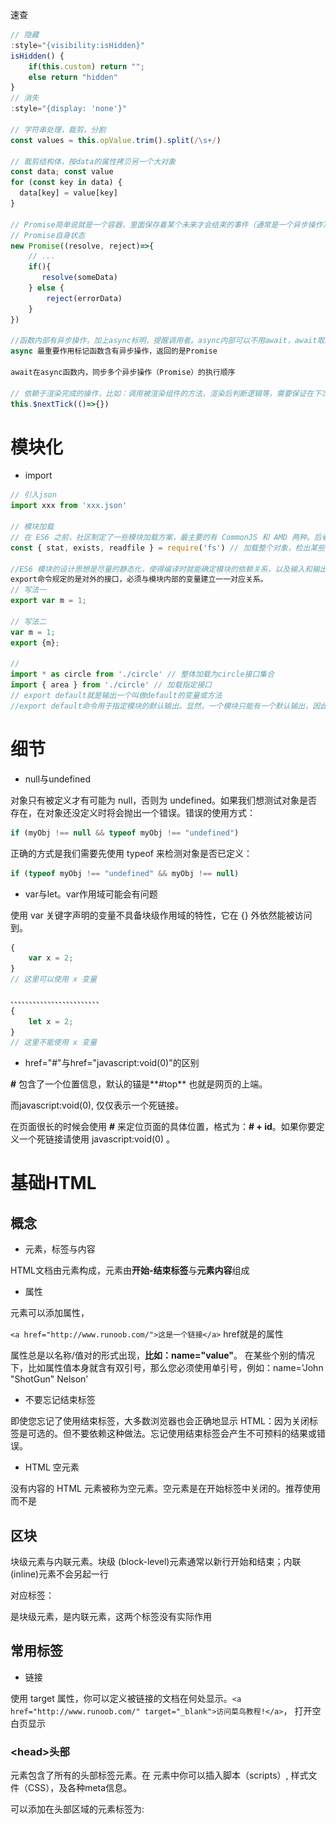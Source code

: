 速查

```js
// 隐藏
:style="{visibility:isHidden}"
isHidden() {
	if(this.custom) return "";
	else return "hidden"
}
// 消失
:style="{display: 'none'}"

// 字符串处理，裁剪，分割
const values = this.opValue.trim().split(/\s+/)

// 裁剪结构体，按data的属性拷贝另一个大对象
const data; const value
for (const key in data) {
  data[key] = value[key]
}

// Promise简单说就是一个容器，里面保存着某个未来才会结束的事件（通常是一个异步操作）的处理结果，状态，异步操作按约定改变Promise状态，调用者按状态resolved,rejected提取Promise保存的数据
// Promise自身状态
new Promise((resolve, reject)=>{
	// ...
    if(){
       resolve(someData)
    } else {
        reject(errorData)
    }
})

//函数内部有异步操作，加上async标明，提醒调用者。async内部可以不用await，await取决于函数内部代码块是否要同步
async 最重要作用标记函数含有异步操作，返回的是Promise

await在async函数内，同步多个异步操作（Promise）的执行顺序

// 依赖于渲染完成的操作，比如：调用被渲染组件的方法，渲染后判断逻辑等，需要保证在下次更新后再操作
this.$nextTick(()=>{})
```



# 模块化

- import

```js
// 引入json
import xxx from 'xxx.json'

// 模块加载
// 在 ES6 之前，社区制定了一些模块加载方案，最主要的有 CommonJS 和 AMD 两种。后者加载对象，只能运行时确定
const { stat, exists, readfile } = require('fs') // 加载整个对象，检出某些属性

//ES6 模块的设计思想是尽量的静态化，使得编译时就能确定模块的依赖关系，以及输入和输出的变量。
export命令规定的是对外的接口，必须与模块内部的变量建立一一对应关系。
// 写法一
export var m = 1;

// 写法二
var m = 1;
export {m};

//
import * as circle from './circle' // 整体加载为circle接口集合
import { area } from './circle' // 加载指定接口
// export default就是输出一个叫做default的变量或方法
//export default命令用于指定模块的默认输出。显然，一个模块只能有一个默认输出，因此export default命令只能使用一次。所以，import命令后面才不用加大括号，因为只可能唯一对应export default命令。
```





# 细节

- null与undefined

对象只有被定义才有可能为 null，否则为 undefined。如果我们想测试对象是否存在，在对象还没定义时将会抛出一个错误。错误的使用方式：

```javascript
if (myObj !== null && typeof myObj !== "undefined") 
```

正确的方式是我们需要先使用 typeof 来检测对象是否已定义：

```javascript
if (typeof myObj !== "undefined" && myObj !== null) 
```



- var与let。var作用域可能会有问题

使用 var 关键字声明的变量不具备块级作用域的特性，它在 {} 外依然能被访问到。

```JavaScript
{ 
    var x = 2; 
}
// 这里可以使用 x 变量

、、、、、、、、、、、、、、、、、、、、、、、、
{ 
    let x = 2;
}
// 这里不能使用 x 变量
```



- href="#"与href="javascript:void(0)"的区别

**#** 包含了一个位置信息，默认的锚是**#top** 也就是网页的上端。

而javascript:void(0), 仅仅表示一个死链接。

在页面很长的时候会使用 **#** 来定位页面的具体位置，格式为：**# + id**。如果你要定义一个死链接请使用 javascript:void(0) 。



# 基础HTML

## 概念

- 元素，标签与内容

HTML文档由元素构成，元素由**开始-结束标签**与**元素内容**组成

- 属性

元素可以添加属性，

`<a href="http://www.runoob.com/">这是一个链接</a>`  href就是<a>的属性

属性总是以名称/值对的形式出现，**比如：name="value"**。 在某些个别的情况下，比如属性值本身就含有双引号，那么您必须使用单引号，例如：name='John "ShotGun" Nelson'

- 不要忘记结束标签

即使您忘记了使用结束标签，大多数浏览器也会正确地显示 HTML：因为关闭标签是可选的。但不要依赖这种做法。忘记使用结束标签会产生不可预料的结果或错误。

- HTML 空元素

没有内容的 HTML 元素被称为空元素。空元素是在开始标签中关闭的。推荐使用<br/>而不是<br>

## 区块

块级元素与内联元素。块级 (block-level)元素通常以新行开始和结束；内联(inline)元素不会另起一行

对应标签：<div>是块级元素，<span>是内联元素，这两个标签没有实际作用



## 常用标签

- 链接<a>

使用 target 属性，你可以定义被链接的文档在何处显示。`<a href="http://www.runoob.com/" target="_blank">访问菜鸟教程!</a>`， 打开空白页显示

### <head\>头部

<head> 元素包含了所有的头部标签元素。在 <head>元素中你可以插入脚本（scripts）, 样式文件（CSS），及各种meta信息。

可以添加在头部区域的元素标签为: **<title>**, <style>, <meta>, <link>, <script>, <noscript>, and <base>.

| 标签   | 描述                               |
| :----- | :--------------------------------- |
| title  | 定义了文档的标题                   |
| base   | 定义了页面链接标签的默认链接地址   |
| link   | 定义了一个文档和外部资源之间的关系 |
| meta   | 定义了HTML文档中的元数据           |
| script | 定义了客户端的脚本文件             |
| style  | 定义了HTML文档的样式文件           |

- 图像<img>

<img> 标签有两个必需的属性：src 和 alt。

- 表单<form>

下属标签<input>: 属性有<type>/<name>

type属性值有"text"/"password"/"radio"/"checkbox"/"submit"



## 常用全局属性

下面列出了适用于大多数 HTML 元素的属性：

| 属性  | 描述                                                         |
| :---- | :----------------------------------------------------------- |
| class | 为html元素定义一个或多个类名（classname）(类名从样式文件引入) |
| id    | 定义元素的唯一id                                             |
| style | 规定元素的行内样式（inline style）                           |
| title | 描述了元素的额外信息 (作为工具条使用)                        |

更多标准属性说明： [HTML 标准属性参考手册](https://www.runoob.com/tags/ref-standardattributes.html).



#  基础CSS

![img](JS_study.assets/box-model.gif)

外虚线为轮廓outline属性





CSS 可以通过以下方式添加到HTML中:

1. 内联样式- 在HTML**标签中使用"style" 属性**

当特殊的样式需要应用到个别元素时，就可以使用内联样式。 使用内联样式的方法是在相关的标签中使用样式属性。样式属性可以包含任何 CSS 属性。以下实例显示出如何改变段落的颜色和左外边距。



2. 内部样式表 -在HTML文档**头部 <head>**使用<style> **元素** 来包含CSS

```HTML
<head>
	<!-- -->
    <style>
    .text-danger {
        width: 100px;
        height: 100px;
        background: red;
    }
    .active {
        width: 100px;
        height: 100px;
        background: green;
    }
    </style>
</head>
```



3. 外部引用 - 使用外部 CSS **文件**

最好的方式是通过外部引用CSS文件.



- CSS 规则由两个主要的部分构成：**选择器，以及声明**
- 直接选取某一标签的所有样式 `p{color:red;text-align:center;}`
- 如果你要在HTML元素中设置CSS样式，你需要在元素中设置"id" 和 "class"选择器。

id选择方式`#idName`

```css
<!DOCTYPE html>
<html>
<head>
<meta charset="utf-8"> 
<title>菜鸟教程(runoob.com)</title> 
<style>
#para1
{
	text-align:center;
	color:red;
} 
</style>
</head>

<body>
<p id="para1">Hello World!</p>
<p>这个段落不受该样式的影响。</p>
</body>
</html>
```

class选择方式`.className`

```html
<!DOCTYPE html>
<html>
<head>
<meta charset="utf-8"> 
<title>菜鸟教程(runoob.com)</title> 
<style>
.center
{
	text-align:center;
}
</style>
</head>

<body>
<h1 class="center">标题居中</h1>
<p class="center">段落居中。</p> 
</body>
</html>
```



# 基础JavaScript

## 概念

在 <head> 或者 <body> 中写JavaScript   <script>

您可以在 HTML 文档中放入不限数量的脚本。

脚本可位于 HTML 的 <body> 或 <head> 部分中，或者同时存在于两个部分中。

通常的做法是把函数放入 <head> 部分中，或者放在页面底部。这样就可以把它们安置到同一处位置，不会干扰页面的内容。



- 输出

JavaScript 可以通过不同的方式来输出数据：

1. 使用 **window.alert()** 弹出警告框。
2. 使用 **document.write()** 方法将内容写到 HTML 文档中。（注意会不会覆盖整个HTML）
3. 使用 **innerHTML** 操作 HTML 元素的内容。
4. 使用 **console.log()** 写入到浏览器的控制台。



- 语法

字面量、变量、操作符



- 代码拆行，**文本串中**使用 `\`拆行

- JS注释与其他编程语言一样`//`，HTML的注释为`<!--  -->`

  

- 数据类型

  **值类型(基本类型)**：字符串（String）、数字(Number)、布尔(Boolean)、对空（Null）、未定义（Undefined）、Symbol。

  **引用数据类型**：对象(Object)、数组(Array)、函数(Function)。

  > **注：**Symbol 是 ES6 引入了一种新的原始数据类型，表示独一无二的值。
  
  
  
- 声明变量类型

当您声明新变量时，可以使用关键词 "new" 来声明其类型：

```javascript
var carname = new String;
var x = new Number;
var y = new Boolean;
var cars = new Array;
var person = new Object;
```



- JavaScript 变量均为对象。当您声明一个变量时，就创建了一个新的对象。JavaScript 变量的生命期从它们被声明的时间开始。



- 变量作用域

全局变量：**函数外**声明的变量，网页上的所有脚本和函数都能访问它。（可以与函数构成闭包）

局部变量：**函数内**声明的变量（使用 var）是，所以只能在函数内部访问它。（该变量的作用域是局部的）。局部变量会在函数运行以后被删除。



- 封闭函数。

封闭函数是javascript中匿名函数的另外一种写法，创建一个一开始就执行而不用命名的函数。封闭函数可以创造一个独立的空间，在封闭函数内定义的变量和函数不会影响外部同名的函数和变量，可以避免命名冲突，在页面上引入多个js文件时，用这种方式添加js文件比较安全。



- 变量与函数的预解析

JavaScript解析过程分为两个阶段，先是编译阶段，然后执行阶段，在编译阶段会将function定义的函数提前，并且将var定义的变量声明提前，将它赋值为undefined。

```JavaScript
<script type="text/javascript">    
    fnAlert();       // 弹出 hello！
    alert(iNum);  // 弹出 undefined
    function fnAlert(){
        alert('hello!');
    }
    var iNum = 123;
</script>
```





## 对象类型及常用方法

### typeof 操作符





### constructor 对象属性

```JavaScript
"John".constructor                 // 返回函数 String()  { [native code] }
(3.14).constructor                 // 返回函数 Number()  { [native code] }
false.constructor                  // 返回函数 Boolean() { [native code] }
[1,2,3,4].constructor              // 返回函数 Array()   { [native code] }
{name:'John', age:34}.constructor  // 返回函数 Object()  { [native code] }
new Date().constructor             // 返回函数 Date()    { [native code] }
function () {}.constructor         // 返回函数 Function(){ [native code] }

//一种数据类型判断的方法
function isDate(myDate) {
    return myDate.constructor.toString().indexOf("Date") > -1;
}
```

### Array

`find()`, 传入查找条件的函数：

```
function check(arrayElement) {
	...
	return true or false
}
```





## 正则表达式

JS中的正则表达式：`/正则主题/可选的修饰符`，为字符串对象`var patt = /runoob/i`

search()、replace()

```
'   aseasf\n \n raf '.trim().split(/[\s\n]/)
'   aseasf\n \n raf '.trim().split(/\s+/)
"10.69.28.39      1.1.2.6↵1.1.1.1↵    1.1.2.1".split(/\s+/)
"10.69.28.39      1.1.2.6↵1.1.1.1↵    1.1.2.1".split(/[\s\n]/)
```



## 错误处理try、catch、finally、throw

```JavaScript
try {
    ...    //异常的抛出
} catch(e) {
    ...    //异常的捕获与处理
} finally {
    ...    //结束处理
}
    
function myFunction() {
    var message, x;
    message = document.getElementById("message");
    message.innerHTML = "";
    x = document.getElementById("demo").value;
    try { 
        if(x == "")  throw "值为空";
        if(isNaN(x)) throw "不是数字";
        x = Number(x);
        if(x < 5)    throw "太小";
        if(x > 10)   throw "太大";
    }
    catch(err) {
        message.innerHTML = "错误: " + err;
    }
}
```





## JSON

JavaScript Objective Notation，JS对象标记

{}包围的键值key:value对，value可以是任何对象。

一个json是一个JS对象，即一个{}为一个对象。

| 函数             | 描述                                           |
| :--------------- | :--------------------------------------------- |
| JSON.parse()     | 用于将一个 JSON 字符串转换为 JavaScript 对象。 |
| JSON.stringify() | 用于将 JavaScript 值转换为 JSON 字符串。       |

```javascript
var myObj = { "name":"runoob", "alexa":10000, "site":null };
for (x in myObj) {
document.getElementById("demo").innerHTML += x + "<br>";
}
//name
//alexa
//site

for (x in myObj) {
    document.getElementById("demo").innerHTML += myObj[x] + "<br>";
}
//runoob
//10000
//null
```





## 对象的prototype

```JavaScript
function Person(first, last, age, eyecolor) {
    this.firstName = first;
    this.lastName = last;
    this.age = age;
    this.eyeColor = eyecolor;
}
Person.prototype.name = function() {
	return this.firstName + " " + this.lastName;
};
```



## JQuery介绍

缩写：$()

选择器：$("p")、$("#my_id")、$(".my_class")



# JS补充

## 同步任务与异步任务

JavaScript 运行时，除了一个正在运行的主线程，引擎还提供任务队列（task queue），里面是各种需要当前程序处理的异步任务。

主线程会去执行所有的同步任务。等到同步任务全部执行完，就会去看任务队列里面的异步任务。如果满足条件，那么异步任务就重新进入主线程开始执行，这时它就变成同步任务了。等到执行完，下一个异步任务再进入主线程开始执行。一旦任务队列清空，程序就结束执行。

一旦异步任务重新进入主线程，就会执行对应的回调函数。如果一个异步任务没有回调函数，就不会进入任务队列，也就是说，不会重新进入主线程，因为没有用回调函数指定下一步的操作。

JavaScript 引擎怎么知道异步任务有没有结果，能不能进入主线程呢？答案就是引擎在不停地检查，一遍又一遍，只要同步任务执行完了，引擎就会去检查那些挂起来的异步任务，是不是可以进入主线程了。这种循环检查的机制，就叫做事件循环（Event Loop）

- 异步任务

onclick 等事件的毁掉函数，setTimeout，setInterval，ajax请求

- 异步任务的同步协调promise

每一个异步任务都返回一个promise对象

Promise 的最终结果只有两种。

异步操作成功，Promise 实例传回一个值（value），状态变为`fulfilled`。

异步操作失败，Promise 实例抛出一个错误（error），状态变为`rejected`。



- Promise.prototype.then()

Promise 实例的`then`方法，用来添加回调函数。

`then`方法可以接受两个回调函数，第一个是fulfilled状态的回调函数，第二个是`rejected`时的回调函数**（该参数可以省略）**。一旦状态改变，就调用相应的回调函数。

- `Promise.prototype.catch`

是`.then(null, rejection)`或`.then(undefined, rejection)`的别名，用于指定发生错误时的回调函数。



# ES6

## 块级作用域let、const

之前只有全局作用域、函数作用域



## 解构赋值

变量的解构赋值 - ECMAScript 6入门 [http://es6.ruanyifeng.com/#docs/destructuring#%E7%94%A8%E9%80%94](http://es6.ruanyifeng.com/#docs/destructuring#用途)

- 交换变量的值、

```javascript
let x = 1;
let y = 2;
[x, y] = [y, x];
```



- 返回多个值：函数只能返回一个值，要返回多个值可以放在数组、对象

```JavaScript
// 返回一个数组
function example() {
  return [1, 2, 3];
}
let [a, b, c] = example();

// 返回一个对象
function example() {
  return {
    foo: 1,
    bar: 2
  };
}
let { foo, bar } = example();
```



- 提取 JSON 数据

```javascript
let jsonData = {
  id: 42,
  status: "OK",
  data: [867, 5309]
};
let { id, status, data: number } = jsonData;

console.log(id, status, number);
// 42, "OK", [867, 5309]
```

上面代码可以快速提取 JSON 数据的值。



- **遍历** Map 结构

任何部署了 Iterator 接口的对象，都可以用`for...of`循环遍历。Map 结构原生支持 Iterator 接口，配合变量的解构赋值，获取键名和键值就非常方便。

```javascript
const map = new Map();
map.set('first', 'hello');
map.set('second', 'world');

for (let [key, value] of map) {
  console.log(key + " is " + value);
}
// first is hello
// second is world

// 获取键名
for (let [key] of map) {
  // ...
}

// 获取键值
for (let [,value] of map) {
  // ...
}
```





- 输入模块的指定方法

加载模块时，往往需要指定输入哪些方法。解构赋值使得输入语句非常清晰。

```javascript
const { SourceMapConsumer, SourceNode } = require("source-map");

```



## 字符串遍历器接口、字符串模板

indexOf()    includes()   startsWith()  endsWith()



## 函数

- 参数的默认值

ES6 允许为函数的参数设置默认值，即直接写在参数定义的后面。

```javascript
function log(x, y = 'World') {
  console.log(x, y);
}

log('Hello') // Hello World
log('Hello', 'China') // Hello China
log('Hello', '') // Hello
```

可以看到，ES6 的写法比 ES5 简洁许多，而且非常自然。下面是另一个例子。

```javascript
function Point(x = 0, y = 0) {
  this.x = x;
  this.y = y;
}

const p = new Point();
p // { x: 0, y: 0 }
```

除了简洁，ES6 的写法还有两个好处：首先，阅读代码的人，可以立刻意识到哪些参数是可以省略的，不用查看函数体或文档；其次，有利于将来的代码优化，即使未来的版本在对外接口中，彻底拿掉这个参数，也不会导致以前的代码无法运行。



- 箭头函数

[http://es6.ruanyifeng.com/#docs/function#%E7%AE%AD%E5%A4%B4%E5%87%BD%E6%95%B0](http://es6.ruanyifeng.com/#docs/function#箭头函数)



## 对象遍历

```js
var obj = {}
for(let key in obj)  {
	console.log('key:', key, 'value:', arr[key])
}
```



## 数组[ ]遍历

```javascript
for (let index of ['a', 'b'].keys()) {
  console.log(index);
}
// 0
// 1

for (const elem of ['a', 'b']) {
  console.log(elem);
}
// 'a'
// 'b'

for (let [index, elem] of ['a', 'b'].entries()) {
  console.log(index, elem);
}
// 0 "a"
// 1 "b"

// 传统的for in
var arr = ['a', 'b', 'c', 'd'];
for (var i in arr) {
  console.log('index:', i, 'value:', arr[i])
}
```





## 模块module体系

模块功能主要由两个命令构成：`export`和`import`。`export`命令用于规定模块的对外接口，`import`命令用于输入其他模块提供的功能。

一个模块就是一个独立的文件。该文件内部的所有变量，外部无法获取。如果你希望外部能够读取模块内部的某个变量，就必须使用`export`关键字输出该变量。下面是一个 JS 文件，里面使用`export`命令输出变量。

```javascript
// profile.js
var firstName = 'Michael';
var lastName = 'Jackson';
var year = 1958;

export { firstName, lastName, year };

import {} from "..."
```

上面代码在`export`命令后面，使用大括号指定所要输出的一组变量。



- export default时，import后面不用大括号，这样的规定能使双方知道怎么调用



## 编程规范

http://es6.ruanyifeng.com/#docs/style

- 建议不再使用`var`命令，而是使用`let`命令取代。

- `const`声明常量还有两个好处，一是阅读代码的人立刻会意识到不应该修改这个值，二是防止了无意间修改变量值所导致的错误。

  所有的函数都应该设置为常量。

- 静态字符串一律使用单引号或反引号，不使用双引号。动态字符串使用反引号。

- 使用数组成员对变量赋值时，优先使用解构赋值。函数的参数如果是对象的成员，优先使用解构赋值。

- 单行定义的对象，最后一个成员不以逗号结尾。多行定义的对象，最后一个成员以逗号结尾。

```javascript
// bad
const a = { k1: v1, k2: v2, };
const b = {
  k1: v1,
  k2: v2
};

// good
const a = { k1: v1, k2: v2 };
const b = {
  k1: v1,
  k2: v2,
};


```

另外，对象的属性和方法，尽量采用简洁表达法，这样易于描述和书写。

```javascript
var ref = 'some value';

// bad
const atom = {
  ref: ref,

  value: 1,

  addValue: function (value) {
    return atom.value + value;
  },
};

// good
const atom = {
  ref,

  value: 1,

  addValue(value) {
    return atom.value + value;
  },
};
```





# Vue

## 概念，抽象



![1562831357334](JS_study.assets/1562831357334.png)

数据驱动，组件开发

- 数据驱动

![1562831904845](JS_study.assets/1562831904845.png)

数据变化后，会驱动DOM随着变化，也就是说DOM是数据的映射

![1562832144853](JS_study.assets/1562832144853.png)



![1562831987736](JS_study.assets/1562831987736.png)

修改视图后，Vue监听到变化，修改数据Model

- 组件化

![1562832224555](JS_study.assets/1562832224555.png)

页面每个模块是一个组件，对应右图的绿框（为一个相互独立的Vue的viewModel）。而HTML的DOM树，每一个树节点为一个元素element（一个标签加内容）。即Vue自定义的标签（component）对应于HTML的标签（element）。

组件（Component）是 Vue.js 最强大的功能之一。组件可以扩展 HTML 元素，封装可重用的代码。组件系统让我们可以用独立可复用的小组件来构建大型应用，几乎任意类型的应用的界面都可以抽象为一个组件树。



页面上每个独立的可视/交互区域视为一个”组件“，每个组件对应一个工程目录，组件所需要的各种资源存在自己的目录就近维护。

组件自由组合构成一个完整的HTML页面。

- vue-cli

![1562832683033](JS_study.assets/1562832683033.png)

- Vue的webpack目录

1. package.json，项目配置，包括npm命令的转化等

依赖JS

2. src/

App.vue: 项目入口文件，我们也可以直接将组件写这里，而不使用 components 目录。

main.js: 项目的核心文件。



## 基础：Vue实例对象

- 当创建一个 Vue 实例时，你可以传入一个**选项对象**。

- 除了数据属性，Vue 实例还暴露了一些有用的实例属性与方法。它们都有前缀 `$`，以便与用户定义的属性区分开来。例如：

```JavaScript
var data = { a: 1 }
var vm = new Vue({
  el: '#example',
  data: data
})

vm.$data === data // => true
vm.$el === document.getElementById('example') // => true

// $watch 是一个实例方法
vm.$watch('a', function (newValue, oldValue) {
  // 这个回调将在 `vm.a` 改变后调用
})
```



- 生命周期钩子函数：每个 Vue 实例在被创建时都要经过一系列的初始化过程——例如，需要设置数据监听、编译模板、将实例挂载到 DOM 并在数据变化时更新 DOM 等。同时在这个过程中也会运行一些叫做**生命周期钩子**的函数，



- Vue.js 使用了基于 HTML 的模版语法，允许开发者声明式地将 DOM 绑定至底层 Vue 实例的数据。Vue.js 的核心是一个允许你采用简洁的模板语法来声明式的将数据渲染进 DOM 的系统。每个 Vue 应用都需要通过实例化 Vue 来实现。

```javascript

var vm = new Vue({
    el: '#vue_det',
    data: {
        site: "菜鸟教程",
        url: "www.runoob.com",
        alexa: "10000"
    },
    methods: {
        details: function() {
        return  this.site + " - 学的不仅是技术，更是梦想！";
        }
    }
})
```



**el**为这个Vue实例的ID，在\<div id = "vue_det">元素中被引用

**data** 用于定义属性，实例中有三个属性分别为：site、url、alexa

**methods** 用于定义的函数，可以通过 return 来返回函数值

**computed**，会缓存

**filter**，

**{{ }}** 用于输出对象属性和函数返回值



当一个 Vue 实例被创建时，它向 Vue 的响应式系统中加入了其 data 对象中能找到的所有的属性。当这些属性的值发生改变时，html 视图将也会产生相应的变化。



## 插值{{}}

- 文本差值Mustache
- v-bind绑定属性
- JS表达式，限定为单个表达式

```HTML
//mustache双大括号
{{ number + 1 }}
{{ ok ? 'YES' : 'NO' }}
{{ message.split('').reverse().join('') }}

//标签嵌入
<div v-bind:id="'list-' + id"></div>
```



## 指令概述

指令是带有 v- 前缀的特殊属性。指令用于在表达式的值改变时，将某些行为应用到 DOM 上。

**指令的参数**在指令后以冒号指明。

**动态参数：**从 2.6.0 开始，可以用方括号括起来的 JavaScript 表达式`[JS-exp]`作为一个指令的参数：

```
<a v-bind:[attributeName]="url"> ... </a>
<a v-on:[eventName]="doSomething"> ... </a>
```

动态参数预期会求出一个字符串,异常情况下值为 `null`

- 修饰符

指令应该以特殊方式绑定。例如，`.prevent` 修饰符告诉 `v-on` 指令对于触发的事件调用 `event.preventDefault()`：

```
<form v-on:submit.prevent="onSubmit">...</form>
```





- 常用指令

**v-bind** 指令被用来绑定 Vue与HTML 属性：

```HTML
<div id="app">
    <pre><a v-bind:href="url">菜鸟教程</a></pre>
</div>
    
<script>
    new Vue({
      el: '#app',
      data: {
        url: 'http://www.runoob.com'
      }
    })
</script>
```

`v-bind` 缩写

```HTML
<!-- 完整语法 -->
<a v-bind:href="url"></a>
<!-- 缩写 -->
<a :href="url"></a>
```



**v-on**用于监听 DOM 事件`v-on` 缩写

```HTML
<!-- 完整语法 -->
<a v-on:click="doSomething"></a>
<!-- 缩写 -->
<a @click="doSomething"></a>
```

Vue给监听的事件提供修饰符，用来处理一些细节

```HTML
<!-- 阻止单击事件冒泡 -->
<a v-on:click.stop="doThis"></a>
<!-- 提交事件不再重载页面 -->
<form v-on:submit.prevent="onSubmit"></form>
<!-- 修饰符可以串联  -->
<a v-on:click.stop.prevent="doThat"></a>
<!-- 只有修饰符 -->
<form v-on:submit.prevent></form>
<!-- 添加事件侦听器时使用事件捕获模式 -->
<div v-on:click.capture="doThis">...</div>
<!-- 只当事件在该元素本身（而不是子元素）触发时触发回调 -->
<div v-on:click.self="doThat">...</div>

<!-- click 事件只能点击一次，2.1.4版本新增 -->
<a v-on:click.once="doThis"></a>
```



**v-model** 指令用来在 input(text/checkbox/radio)、select、textarea等表单控件元素上创建双向数据绑定，根据表单上的值，自动更新绑定的元素的值。



- \<input> type=“text”

```HTML
<div id="app">
    <p>{{ message }}</p> <!-- 会随着输入内容进行变化-->
    <input v-model="message"> 
</div>
	
<script>
new Vue({
  el: '#app',
  data: {
    message: 'Runoob!'
  }
})
</script>
```

![1562846229392](JS_study.assets/1562846229392.png)



- \<input\> type=“text”、\<textarea>

```HTML
<!DOCTYPE html>
<html>
    <head>
        <meta charset="utf-8">
        <title>Vue 测试实例 - 菜鸟教程(runoob.com)</title>
        <script src="https://cdn.staticfile.org/vue/2.2.2/vue.min.js"></script>
    </head>
    <body>
        <div id="app">
          <p>input 元素：</p>
          <input v-model="message" placeholder="编辑我……">
          <p>消息是: {{ message }}</p>

          <p>textarea 元素：</p>
          <p style="white-space: pre">{{ message2 }}</p>
          <textarea v-model="message2" placeholder="多行文本输入……"></textarea>
        </div>

        <script>
        new Vue({
          el: '#app',
          data: {
            message: 'Runoob',
            message2: '菜鸟教程\r\nhttp://www.runoob.com'
          }
        })
        </script>
    </body>
</html>
```



- \<input\> type="checkbox"

```HTML
<!DOCTYPE html>
<html>
<head>
<meta charset="utf-8">
<title>Vue 测试实例 - 菜鸟教程(runoob.com)</title>
<script src="https://cdn.staticfile.org/vue/2.2.2/vue.min.js"></script>
</head>
<body>
<div id="app">
  <p>单个复选框：</p>
  <input type="checkbox" id="checkbox" v-model="checked">
  <label for="checkbox">{{ checked }}</label>
	
  <p>多个复选框：</p>
  <input type="checkbox" id="runoob" value="Runoob" v-model="checkedNames">
  <label for="runoob">Runoob</label>
    
  <input type="checkbox" id="google" value="Google" v-model="checkedNames">
  <label for="google">Google</label>
    
  <input type="checkbox" id="taobao" value="Taobao" v-model="checkedNames">
  <label for="taobao">taobao</label>
  <br>
  <span>选择的值为: {{ checkedNames }}</span>
</div>

<script>
new Vue({
  el: '#app',
  data: {
	checked : false,
    checkedNames: []
  }
})
</script>
</body>
</html>
```





一个v-指令复杂例子：

```HTML
<div id="app">
  <label for="r1">修改颜色</label><input type="checkbox" v-model="use" id="r1">
  <br><br>
  <div v-bind:class="{'class1': use}">
    v-bind:class 指令
  </div>
</div>
    
<script>
new Vue({
    el: '#app',
  data:{
      use: false
  }
});
</script>
```



其他非DOM交互、绑定的指令`v-`



## computed与watch的侦听异同

侦听某一个data，发生改变是执行其方法。

计算属性`computed: {}`

```HTML
<div id="example">
  <p>Original message: "{{ message }}"</p>
  <p>Computed reversed message: "{{ reversedMessage }}"</p>
</div>
```

```JavaScript
var vm = new Vue({
  el: '#example',
  data: {
    message: 'Hello'
  },
  computed: {
    // computed计算属性reversedMessage的getter函数
    reversedMessage: function () {
      // `this` 指向 vm 实例，要注意用this.message
      return this.message.split('').reverse().join('')
    }
  }
})
```

计算属性默认只有 getter ，不过在需要时你也可以提供一个 setter ：

```javascript
// ...
computed: {
  fullName: {
    // getter
    get: function () {
      return this.firstName + ' ' + this.lastName
    },
    // setter
    set: function (newValue) {
      var names = newValue.split(' ')
      this.firstName = names[0]
      this.lastName = names[names.length - 1]
    }
  }
}
// ...
```

现在再运行 `vm.fullName = 'John Doe'` 时，**setter 会被调用**，`vm.firstName` 和 `vm.lastName` 也会相应地被更新。



- 侦听器watch

虽然计算属性`computed: {}`在大多数情况下更合适，但有时也需要一个自定义的侦听器。这就是为什么 Vue 通过 `watch` 选项提供了一个更通用的方法，来响应数据的变化。当需要在数据变化时执行异步或开销较大的操作时，这个方式是最有用的。



## class与style绑定

`v-bind:class=“{active: isActive}”`



## 条件渲染v-if

- v-if

```html
<div v-if="awesome">Vue is awesome!</div>
<div v-else>Oh no 😢</div>
```

- v-show



## 列表渲染v-for

- v-for

- 过滤/处理列表结果
- \<template>中使用v-for
- 组件上使用v-for

```html
<my-component v-for="item in items" :key="item.id"></my-component>
```

你也可以用 `of` 替代 `in` 作为分隔符，因为它更接近 JavaScript 迭代器的语法：

```html
<div v-for="item of items"></div>
```



在select中常用，注意v-for和

```html
<select>
  <option v-for="option in options" :key="option.value" :value="option.value"> <!-- key必需有，但实际上选中的值赋给value -->
    元素内容{{ option.text }}
  </option>
</select>
```


示例：[https://cn.vuejs.org/v2/guide/list.html#%E5%9C%A8%E7%BB%84%E4%BB%B6%E4%B8%8A%E4%BD%BF%E7%94%A8-v-for](https://cn.vuejs.org/v2/guide/list.html#在组件上使用-v-for)





## 事件event处理v-on

响应方法在methods中定义，比较明晰



## 表单输入绑定v-model

你可以用 `v-model` 指令在表单： `<input>`、`<textarea>` 及 `<select>` 元素上创建双向数据绑定。它会根据控件类型自动选取正确的方法来更新元素。尽管有些神奇，但 `v-model` 本质上**不过是语法糖**。它负责监听用户的输入事件以更新数据，并对一些极端场景进行一些特殊处理。

```HTML
<input v-model="searchText">
```

等价于：

```HTML
<input
  <!-- 重点看v-bind的参数，一般都是标签的value属性-->
  v-bind:value="searchText"
  v-on:input="searchText = $event.target.value"
>
```



一个难理解的例子，注意其中为什么用v-bind，去掉会怎么样

```HTML
<!DOCTYPE html>
<html>
<head>
<meta charset="utf-8">
<title>Vue 测试实例 - 菜鸟教程(runoob.com)</title>
<script src="https://cdn.staticfile.org/vue/2.2.2/vue.min.js"></script>
</head>
<body>
<div id="app">
    <!--v-bind:value="selected"，等于选中的option的value-->
    <select v-model="selected">
      <option v-for="option in options" v-bind:value="option.value" :key="option.value">
        元素内容{{ option.text }}
      </option>
    </select>
    <span>Selected: {{ selected }}</span>
</div>

<script>
new Vue({
  el: '#app',
  data: {
    selected: 'A',
    options: [
      { text: 'One', value: 'A' },
      { text: 'Two', value: 'B' },
      { text: 'Three', value: 'C' }
    ]
  }
})
</script>
</body>
</html>
```



- 可以在组件标签上使用v-model，请注意组件自定义事件的写法



## 组件component

组件（Component）是 Vue.js 最强大的功能之一。组件可以扩展 HTML 元素，封装可重用的代码。



### 组件注册

组件系统让我们可以用独立可复用的小组件来构建大型应用，几乎任意类型的应用的界面都可以抽象为一个组件树。

- 定义组件名的方式有两种：

1. 使用 kebab-case

```
Vue.component('my-component-name', { /* ... */ })
```

当使用 kebab-case (短横线分隔命名) 定义一个组件时，你也必须在引用这个自定义元素时使用 kebab-case，例如 `<my-component-name>`。

2. 使用 PascalCase

```
Vue.component('MyComponentName', { /* ... */ })
```

当使用 PascalCase (首字母大写命名) 定义一个组件时，你在引用这个自定义元素时两种命名法都可以使用。也就是说 `<my-component-name>`和 `<MyComponentName>` 都是可接受的。注意，尽管如此，直接在 DOM (即非字符串的模板) 中使用时只有 kebab-case 是有效的。





- 全局注册

  所有实例都能用全局注册的组件


```JavaScript
// 注册
Vue.component('runoob', {
  template: '<h1>自定义组件!</h1>'
})
// 创建根实例
new Vue({
  el: '#app'
})
```





- 局部组件，这样组件只能在这个实例中使用：

全局注册往往是不够理想的。比如，如果你使用一个像 webpack 这样的构建系统，全局注册所有的组件意味着即便你已经不再使用一个组件了，它仍然会被包含在你最终的构建结果中。这造成了用户下载的 JavaScript 的无谓的增加。

```JavaScript
var ChildA = {
  template: '<h1>自定义组件A!</h1>'
}
var ChildB = {
  template: '<h1>自定义组件B!</h1>'
} 

// 创建根实例
new Vue({
  el: '#app',
  components: {
    // <runoob> 将只在父模板可用
    'runoob-a': ChildA,
    'runoob-b': ChildB
  }
})
```



- 模块系统中局部注册

然后你需要在局部注册之前导入每个你想使用的组件。例如，在一个假设的 `ComponentB.js` 或 `ComponentB.vue` 文件中：

```vue
<template>
    <component-a></component-a>
    <component-c></component-c>
</template>

<script>
    import ComponentA from './ComponentA'
    import ComponentC from './ComponentC'

    export default {
      components: {
        ComponentA,
        ComponentC
      },
      // ...
    }
</script>
   
```

现在 `ComponentA` 和 `ComponentC` 都可以在 `ComponentB` 的模板中使用了。



- 基础组件应该放在入口文件比如`src/main.js`中，全局注册

？？？？

webpack，require.context



- `data` 必须是一个函数

当我们定义这个 `<button-counter>` 组件时，你可能会发现它的 `data` 并不是像这样直接提供一个对象：

```
data: {
  count: 0
}
```

取而代之的是，**一个组件的 data 选项必须是一个函数**，因此每个**实例可以维护一份被返回对象的独立的拷贝**：

```
data: function () {
  return {
    count: 0
  }
}
```



- 组件只有单个根元素

当构建一个 `<blog-post>` 组件时，你的模板最终会包含的东西远不止一个标题：

```
<h3>{{ title }}</h3>
```

最最起码，你会包含这篇博文的正文：

```
<h3>{{ title }}</h3>
<div v-html="content"></div>
```

然而如果你在模板中尝试这样写，Vue 会显示一个错误，并解释道 **every component must have a single root element (每个组件必须只有一个根元素)**。你可以将模板的内容包裹在**一个父元素内**，来修复这个问题，例如：

```
<div class="blog-post">
  <h3>{{ title }}</h3>
  <div v-html="content"></div>
</div>
```









### 通过prop向子组件传递数据

不能向子组件直接传递数据，这也正是 prop 的由来。Prop 是你可以在组件上注册的一些自定义特性。当一个值传递给一个 prop 特性的时候，它就变成了那个组件实例的一个属性。

```JavaScript
Vue.component('blog-post', {
  props: ['title'],
  template: '<h3>{{ title }}</h3>'
})
```

```HTML
<blog-post title="My journey with Vue"></blog-post>
<blog-post title="Blogging with Vue"></blog-post>
<blog-post title="Why Vue is so fun"></blog-post>
```



- prop类型

数组形式

```JavaScript
props: ['title', 'likes', 'isPublished', 'commentIds', 'author']
```

或对象形式

```JavaScript
props: {
    title: String,
    likes: Number,
    isPublished: Boolean,
    commentIds: Array,
    author: Object,
    callback: Function,
    contactsPromise: Promise // or any other constructor
}
```



带类型检查：

```JavaScript
Vue.component('my-component', {
  props: {
    // 基础的类型检查 (`null` 和 `undefined` 会通过任何类型验证)
    propAName: Number,
    // 多个可能的类型
    propBName: [String, Number],
    // 必填的字符串
    propCName: {
      type: String,
      required: true
    },
    // 带有默认值的数字
    propDName: {
      type: Number,
      default: 100
    },
    // 带有默认值的对象
    propEName: {
      type: Object,
      // 对象或数组默认值必须从一个工厂函数获取
      default: function () {
        return { message: 'hello' }
      }
    },
    // 自定义验证函数
    propFName: {
      validator: function (value) {
        // 这个值必须匹配下列字符串中的一个
        return ['success', 'warning', 'danger'].indexOf(value) !== -1
      }
    }
  }
})
```



- 向子组件prop动态赋值

除了上面静态赋值以外，还可以动态赋值，赋值对象类型赋值：

**父**组件 `data` 里有一个数组：

```
new Vue({
  el: '#blog-post-demo',
  data: {
    posts: [
      { id: 1, title: 'My journey with Vue' },
      { id: 2, title: 'Blogging with Vue' },
      { id: 3, title: 'Why Vue is so fun' }
    ]
  }
})
```

并想要为每篇博文渲染一个**子**组件：

```
<blog-post
  v-for="post in posts"
  v-bind:title="post.title"
></blog-post>
```

使用 `v-bind` 来动态传递 prop。



- 传入一个对象所有属性作为prop传递

使用**不带参数**的 `v-bind=""` 

取代`v-bind:prop-name1="" v-bind:prop-name2=""`。例如，对于一个给定的对象 `post`：

```
post: {
  id: 1,
  title: 'My Journey with Vue'
}
```

下面的模板：

```
<blog-post v-bind="post"></blog-post>
```

等价于：

```
<blog-post
  v-bind:id="post.id"
  v-bind:title="post.title"
></blog-post>
```



### 非prop特性，子组件根元素

一个非 prop 特性是指传向一个组件，但是该组件并没有相应 prop 定义的特性。

因为显式定义的 prop 适用于向一个子组件传入信息，然而组件库的作者并不总能预见组件会被用于怎样的场景。这也是为什么组件可以接受任意的特性，而这些特性会被添加到这个组件的**根元素**上。

例如，想象一下你通过一个 Bootstrap 插件使用了一个第三方的 `<bootstrap-date-input>` 组件，这个插件需要用到一个 `data-date-picker` 特性。我们可以将这个特性添加到你的组件实例上：

```HTML
<bootstrap-date-input data-date-picker="activated"></bootstrap-date-input>
```

然后这个 `data-date-picker="activated"` 特性就会自动添加到 `<bootstrap-date-input>` 的根元素上。

- 替换或者合并已有的特性

想象一下 `<bootstrap-date-input>` 的模板是这样的：

```HTML
<input type="date" class="form-control">
```

为了给我们的日期选择器插件定制一个主题，我们可能需要像这样添加一个特别的类名：

```HTML
<bootstrap-date-input
  data-date-picker="activated"
  class="date-picker-theme-dark"
></bootstrap-date-input>
```

在这种情况下，我们定义了两个不同的 `class` 的值：

`form-control`，这是在组件的模板内设置好的

`date-picker-theme-dark`，这是从组件的父级传入的

对于绝大多数特性来说，从外部提供给组件的值会替换掉组件内部设置好的值。所以如果传入 `type="text"` 就会替换掉 `type="date"` 并把它破坏！庆幸的是，`class` 和 `style` 特性会稍微智能一些，即两边的值会被合并起来，从而得到最终的值：`form-control date-picker-theme-dark`。



- 禁用特性继承

？？？？？？

默认情况下父作用域的不被认作 props 的特性绑定将会“回退”且作为普通的 HTML 特性应用在子组件的根元素上。可通过设置 inheritAttrs 为 false，这些默认行为将会被去掉。注意：**这个选项不影响 class 和 style 绑定**。





### 向父组件传值：监听子组件事件，组件自定义事件

```HTML
//子类定义事件enlarge-text
<button v-on:click="$emit('enlarge-text')">
  Enlarge text
</button>
```

```html
//父类调用
<blog-post
  ...
  v-on:enlarge-text="postFontSize += 0.1"
></blog-post>
```



- 子类事件抛出一个值

```html
<button v-on:click="$emit('enlarge-text', 0.1)">
  Enlarge text
</button>
```



然后当在父级组件监听这个事件的时候，我们可以通过 `$event` 访问到被抛出的这个值：

```html

<blog-post
  ...
  v-on:enlarge-text="postFontSize += $event"
></blog-post>
```



- 组件上使用**v-model**

  自定义事件也可以用于创建支持 `v-model` 的自定义输入组件。
  
  一个组件上的 `v-model` **默认**会利用名为 `value` 的 prop 和名为 `input` 的事件，如果不止一个prop最好别用v-model缩写
  
  

v-model常规用法

```
<input v-model="searchText">
```

等价于：input为标签的事件，value为\<input>的属性

```
<input
  v-bind:value="searchText"
  v-on:input="searchText = $event.target.value"
>
```

searchText为父组件的数据



当用在组件上时，`v-model` 则会这样：

```
<custom-input
  v-bind:value="searchText"
  v-on:input="searchText = $event"
></custom-input>
```

为了让它正常工作，这个组件内的 `<input>` 必须：

- 将其 `value` 特性绑定到一个名叫 `value` 的 prop 上
- 在其 `input` 事件被触发时，将**新的值**通过自定义的 `input` 事件抛出

写成代码之后是这样的：

```
Vue.component('custom-input', {
  props: ['value'],
  template: `
    <input
      v-bind:value="value"
      v-on:input="$emit('input', $event.target.value)"
    >
  `
})
```



一个组件上的 `v-model` **默认**会利用名为 `value` 的 prop 和名为 `input` 的事件，现在可用 `v-model` 缩写：

```
<custom-input v-model="searchText"></custom-input>
```



- 自定义事件后，如果要缩写为v-model，使用

```js
Vue.component('base-checkbox', {
  //使用model属性
  model: {
    prop: 'checked',
    event: 'change'  
  },
  //props里面还要声明一遍
  props: {
    checked: Boolean
  },
  template: `
    <input
      type="checkbox"
      v-bind:checked="checked"
      v-on:change="$emit('change', $event.target.checked)"
    >
  `
})
```

现在在这个组件上使用 `v-model` 的时候：

```html
<base-checkbox v-model="lovingVue"></base-checkbox>
```

这里的 `lovingVue` 的值将会传入这个名为 `checked` 的 prop。同时当 `<base-checkbox>` 触发一个 `change` 事件并附带一个新的值的时候，这个 `lovingVue` 的属性将会被更新。

注意你仍然需要在组件的 `props` 选项里声明 `checked` 这个 prop。



## 访问组件实例this.$refs

DOM或组件标签中，需要使用ref属性，指向组件中name选项

```php+HTML
<Form ref="loginForm"  .... />  //这个组件有validate方法
```

```js
export default {
  name: 'LoginForm',
//...
    //调用组件实例的validate方法
      this.$refs.loginForm.validate(
          //校验完后的执行的回调函数
          (valid) => {
            if (valid) {
              this.$emit('on-success-valid', {
                userName: this.form.userName,
                password: this.form.password
              })
            }
          }
   	)
```



### 插槽slot

- #为(v-slot:)的缩写，需要注意

经常需要**向组件（标签）传递内容**，像这样：

```HTML
<alert-box>
  Something bad happened.
</alert-box>
```

幸好，Vue 自定义的 `<slot>` 元素让这变得非常简单：

```JavaScript
Vue.component('alert-box', {
  template: `
    <div class="demo-alert-box">
      <strong>Error!</strong>
      <slot></slot>
    </div>
  `
})
```

如你所见，我们只要在组件需要的地方加入插槽就行了——就这么简单！

父级模板里的所有内容都是在父级作用域中编译的；子模板里的所有内容都是在子作用域中编译的。当你想在一个插槽中使用数据时，例如：

```HTML
<navigation-link url="/profile">
  Logged in as {{ user.name }}
</navigation-link>
```

该插槽需要与动态内容出于相同的“作用域”。url与user作用域不一样，不能在内容（插槽）中访问url



```
<template v-slot=""></template>

// 具名插槽
<slot name="header"></slot>
<template v-slot:header=""></template>
```



### 动态组件 is



![1563260168445](JS_study.assets/1563260168445.png)

父作用域，切换不同组件。



- keep-alive缓存子组件状态



- 异步组件，需要用到时才加载







- 模板替代品

  ```html
  <script type="text/x-template" id="hello-world-template">
  	<!-- -->
  </script>
  ```

  ```javascript
  Vue.component('hello-world', {
    template: '#hello-world-template'
  })
  ```

  



## 过渡，动画

```HTML
<transition name = "nameoftransition">
   <div></div>
</transition>
```



## 混入

混入 (mixin) 提供了一种非常灵活的方式，来分发 Vue 组件中的可复用功能。一个混入对象可以包含任意组件选项。当组件使用混入对象时，所有混入对象的选项将被“混合”进入该组件本身的选项。



## 模板呈现渲染函数`render` 

Vue 推荐在绝大多数情况下使用模板来创建你的 HTML。然而在一些场景中，你真的需要 JavaScript 的完全编程的能力。这时你可以用**渲染函数**，它比模板更接近编译器。

- createElement别名h

render: function (createElement) {}



## 过滤器

用在两个地方

```HTML
<!-- 在双花括号中 -->
{{ message | capitalize }}

<!-- 在 `v-bind` 中 -->
<div v-bind:id="message | capitalize"></div>
```

```JavaScript
//组件选项中定义局部filter
filters: {
  capitalize: function (value) {
    if (!value) return ''
    value = value.toString()
    return value.charAt(0).toUpperCase() + value.slice(1)
  }
}
```



## 单文件组件  .vue



# Axios 来完成 ajax 请求





## 实例方法

```js
axios
    .get()
	.post()
//并发请求
	.all([func1(), func2()]).then(axios.spread(funcThen()))

//执行链
.then().catch()

//万金油请求方式
axios(config)

//请求config对象的常用字段
{
    url: '', method: '', headers: {}, 
    //url参数与报文主体数据
    params: {}, data: {}，
    // 检验返回码，promise将resolve或rejecte
    validateStatus: status => {return status == 200}
    transformRequest: [func () {},...], transformResponse: [func () {},..], 
}
```



## response响应结构

axios请求的响应包含以下信息：

```
{
  // `data` 由服务器提供的响应
  data: {},

  // `status`  HTTP 状态码
  status: 200,

  // `statusText` 来自服务器响应的 HTTP 状态信息
  statusText: "OK",

  // `headers` 服务器响应的头
  headers: {},

  // `config` 是为请求提供的配置信息
  config: {}
}
```



## 配置默认axiox.defaults.

```js
axiox.defaults.baseURL = '';
axios.defaults.headers.common['Authorization'] = AUTH_TOKEN;
axios.defaults.headers.post['Content-Type'] = 'application/x-www-form-urlencoded';
axios.defaults.timeout = 2500; //2.5秒
```



## 拦截器与错误处理

```js
//请求发出前拦截
axios.interceptors.request.use(config => {});

//response被then，catch前拦截
axios.interceptors.response.use(response => {});
```



```js
.catch(error => {
	//判断是否有返回报文response
	if (error.response) {
		error.response.status
	} else {
	
	}
	window.alert()
});

//或者在请求config中，配置validateStatus
```





# vue路由vue-router

## 路由实例、使用

- 路由命名

有时候，通过一个名称来标识一个路由显得更方便一些，特别是在链接一个路由，或者是执行一些跳转的时候。你可以在创建 Router 实例的时候，在 `routes` 配置中给某个路由设置名称。

```js
const router = new VueRouter({
  routes: [
    {
      path: '/user/:userId',
      name: 'user',
      component: User
    }
  ]
})
```

要链接到一个命名路由，可以给 `router-link` 的 `to` 属性传一个对象：

```html
<router-link :to="{ name: 'user', params: { userId: 123 }}">User</router-link>
```

这跟代码调用 `router.push()` 是一回事：

```js
router.push({ name: 'user', params: { userId: 123 }})
```

这两种方式都会把路由导航到 `/user/123` 路径。



- 命名视图-同级

有时候想同时 (同级) 展示多个视图，而不是嵌套展示，例如创建一个布局，有 `sidebar`(侧导航) 和 `main` (主内容) 两个视图，这个时候命名视图就派上用场了。你可以在界面中拥有多个单独命名的视图，而不是只有一个单独的出口。如果 `router-view` 没有设置名字，那么默认为 `default`。

```html
<router-view class="view one"></router-view>
<router-view class="view two" name="a"></router-view>
<router-view class="view three" name="b"></router-view>
```

一个视图使用一个组件渲染，因此对于同个路由，多个视图就需要多个组件。确保正确使用 `components` 配置 (带上 s)：

```js
const router = new VueRouter({
  routes: [
    {
      path: '/',
      components: {
        default: Foo,
        a: Bar,
        b: Baz
      }
    }
  ]
})
```



- 命名视图-嵌套

https://router.vuejs.org/zh/guide/essentials/named-views.html#%E5%B5%8C%E5%A5%97%E5%91%BD%E5%90%8D%E8%A7%86%E5%9B%BE





- 重定向redirect

```js
//静态重定向
const router = new VueRouter({
  routes: [
    { path: '/a', redirect: '/b' }
  ]
})

//重定向命名视图
const router = new VueRouter({
  routes: [
    { path: '/a', redirect: { name: 'foo' }}
  ]
})

//动态返回
const router = new VueRouter({
  routes: [
    { path: '/a', redirect: to => {
      // 方法接收 目标路由 作为参数
      // return 重定向的 字符串路径/路径对象
    }}
  ]
})

//
```



- URL别名`alias：''`

```js
const router = new VueRouter({
  routes: [
    { path: '/a', component: A, alias: '/b' }
  ]
})
```





## 动态路由匹配-传参

`$route.params.id`

```JavaScript
const User = {
  template: '<div>User {{ $route.params.id }}</div>'
}

const router = new VueRouter({
  routes: [
    // 动态路径参数 以冒号开头
    { path: '/user/:id', component: User }
  ]
})
```



**通过 props 与父组件解耦**

```js
const User = {
  props: ['id'],
  template: '<div>User {{ id }}</div>'
}
const router = new VueRouter({
  routes: [
    { path: '/user/:id', component: User, props: true },
  ]
})

    //其他情况 对于包含命名视图的路由，你必须分别为每个命名视图添加对应的`props` 选项：
    {
      path: '/user/:id',
      components: { default: User, sidebar: Sidebar },
      props: { default: true, sidebar: false }   
    }
```

props可以是其他模式：Boolean模式，对象模式，函数模式，



## router实例的导航方法

想要导航到不同的 URL，则使用 `router.push` 方法。这个方法会向 **history 栈**添加一个新的记录，所以，当用户点击浏览器后退按钮时，则回到之前的 URL。

当你点击 `<router-link>` 时，这个方法会在内部调用，所以说，点击 `<router-link :to="...">` 等同于调用 `router.push(...)`。

| 声明式                    | 编程式             |
| ------------------------- | ------------------ |
| `<router-link :to="...">` | `router.push(...)` |

该方法的参数可以是一个字符串路径，或者一个描述地址的对象。

`router.replace`

`router.go(n)`



## 导航守卫

```js
const router = new VueRouter({ ... })

router.beforeEach((to, from, next) => {
  // ...
})
```



# vuex状态管理



![img](JS_study.assets/vuex.png)

## 核心概念

“store”基本上就是一个容器，它包含着你的应用中大部分的**状态 (state)**。Vuex 和单纯的全局对象有以下两点不同：

1. Vuex 的状态存储是响应式的。当 Vue 组件从 store 中读取状态的时候，若 store 中的state发生变化，那么相应的组件也会相应地得到高效更新。
2. 你不能直接改变 store 中的state。改变 store 中的state的唯一途径就是显式地**提交 (commit) mutation**。这样使得我们可以方便地跟踪每一个状态的变化，从而让我们能够实现一些工具帮助我们更好地了解我们的应用。

```JS
// 如果在模块化构建系统中，请确保在开头调用了 Vue.use(Vuex)
const store = new Vuex.Store({
  state: {
    count: 0
  },
  mutations: {
    increment(state) {
      state.count++
    }
  }
})

//现在，你可以通过 store.state 来获取状态对象，以及通过 store.commit 方法触发状态变更：
store.state.count //0

store.commit('increment')
console.log(store.state.count) // -> 1
```



单一状态树，每个应用只包括一个store实例

- 将store注入到所有组件

直接放入vue实例，然后组件可以通过this.$store访问到

- 在 Vue 组件中获得 Vuex 状态，

计算属性**computed**中的函数返回，（这里不是为了操作state，只是获取state的值，要操作state别忘了需要使用commit）

```JS
const Counter = {
  template: `<div>{{ count }}</div>`,
  computed: {
    count () {
      return store.state.count
    }
  }
}
```

多个state时候，使用 `mapState` 辅助函数生成计算属性：

```js
// 在单独构建的版本中辅助函数为 Vuex.mapState
import { mapState } from 'vuex'

export default {
  // ...
  computed: mapState({
    // 把 `this.doneCount` 映射为 `this.$store.getters.doneTodosCount`
    doneCount: 'doneTodosCount'

    // 为了能够使用 `this` 获取局部状态，必须使用常规函数
    countPlusLocalState (state) {
      return state2.count + this.localCount
    }
  })
}
```



给 `mapState` 传一个字符串数组。当映射的计算属性的名称与 state 的子节点名称相同时

```js
computed: mapState([
  // 映射 this.count() 为 store.state.count
  'count',
   //...
])

```



## getter

 state 中派生出一些状态，例如对列表进行过滤并计数

```js
const store = new Vuex.Store({
  state: {
    todos: [
      { id: 1, text: '...', done: true },
      { id: 2, text: '...', done: false }
    ]
  },
  getters: {
    doneTodos: state => {
      return state.todos.filter(todo => todo.done)
    }
  }
})
```

Getter 会暴露为 `store.getters` 对象，你可以以属性的形式访问这些值：

```js
store.getters.doneTodos
```





在组件中，mapGetters([ ])，同mapState([ ])一致

```js
import { mapGetters } from 'vuex'

export default {
  // ...
  computed: {
  // 使用对象展开运算符将 getter 混入 computed 对象中
    ...mapGetters([
      'doneTodosCount',
      'anotherGetter',
      // ...
    ])
  }
}
```



## mutation与action

操作state，一个同步一个异步

```js
const store = new Vuex.Store({
  state: {
    count: 0
  },
    //同步，通过store.commit()触发
  mutations: {
    increment (state) {
      state.count++
    }
  },
    //异步，通过store.dispatch()触发
  actions: {
    increment (context) {
      context.commit('increment')
    }
  }
})
```

实例调用：

```js
this.$store.commit("increment",{})

```

或者映射为本地method

```JS

import { mapMutations } from 'vuex'
export default {
  // ...
  methods: {
    ...mapMutations([
      'increment', // 将 `this.increment()` 映射为 `this.$store.commit('increment')`

      // `mapMutations` 也支持载荷：
      'incrementBy' // 将 `this.incrementBy(amount)` 映射为 `this.$store.commit('incrementBy', amount)`
    ]),
    ...mapMutations({
      add: 'increment' // 将 `this.add()` 映射为 `this.$store.commit('increment')`
    })
  }
}
```



- action实例调用dispatch()

```JS
this.$store.dispatch()
```

